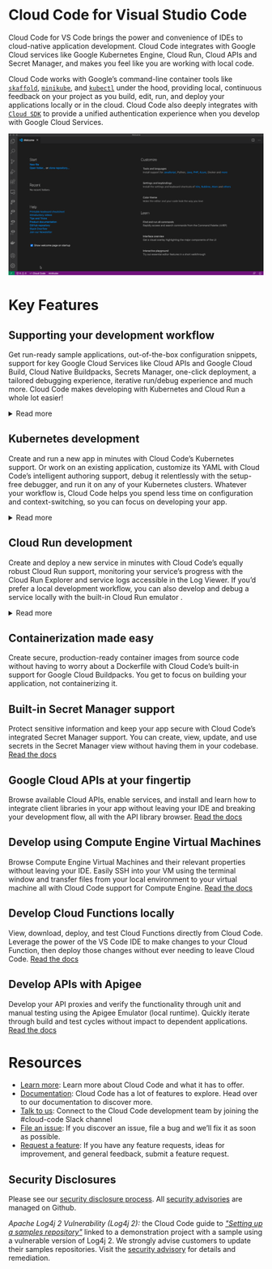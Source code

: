 # Cloud Code for Visual Studio Code

Cloud Code for VS Code brings the power and convenience of IDEs to cloud-native application development. Cloud Code integrates with Google Cloud services like Google
Kubernetes Engine, Cloud Run, Cloud APIs and Secret Manager, and makes you feel like you are working with local code.

Cloud Code works with Google’s command-line container tools like [`skaffold`](https://skaffold.dev/), [`minikube`](https://minikube.sigs.k8s.io/docs/), and
[`kubectl`](https://kubernetes.io/docs/tasks/tools/install-kubectl/) under the hood, providing local, continuous feedback on your project as you build, edit, run,
and deploy your applications locally or in the cloud. Cloud Code also deeply integrates with [`Cloud SDK`](https://cloud.google.com/sdk) to provide a
unified authentication experience when you develop with Google Cloud Services.

![E2E workflow](https://github.com/GoogleCloudPlatform/cloud-code-vscode/raw/master/images/cloud-code-quick-deploy.gif)

# Key Features

## Supporting your development workflow

Get run-ready sample applications, out-of-the-box configuration snippets, support for key Google Cloud Services like Cloud APIs and Google Cloud Build,
Cloud Native Buildpacks, Secrets Manager, one-click deployment, a tailored debugging experience, iterative run/debug experience and much more. Cloud Code makes
developing with Kubernetes and Cloud Run a whole lot easier!

<details>
  <summary>Read more</summary>

### Highlights

- Pick your preferred language with Cloud Code’s support for Go, Java, Node.js, Python, and .NET Core app development.
- Get straight to developing with Cloud Code’s simplified authentication workflow that uses your Google Cloud credentials.
- Monitor your app with streaming logs and customize the output with additional filters to produce results that are meaningful to you.

</details>

## Kubernetes development

Create and run a new app in minutes with Cloud Code’s Kubernetes support. Or work on an existing application, customize its YAML with Cloud Code’s intelligent
authoring support, debug it relentlessly with the setup-free debugger, and run it on any of your Kubernetes clusters. Whatever your workflow is, Cloud Code helps
you spend less time on configuration and context-switching, so you can focus on developing your app.

<details>
  <summary>Read more</summary>

### Highlights

- Get started with built-in ready-to-run starter Kubernetes apps for your favorite languages and frameworks.
    [Read the docs](https://cloud.google.com/code/docs/vscode/creating-an-application)
- Maintain an efficient development workflow with Cloud Code’s rapid edit, package, and deploy to cluster loop; see your edits reflected in your app in real-time!
    [Read the docs](https://cloud.google.com/code/docs/vscode/running-an-application)
- Browse and manage your  Kubernetes resources from within your IDE with the Kubernetes Explorer. Just right-click and select an available action for your resource,
    no complex CLI commands necessary. [Read the docs](https://cloud.google.com/code/docs/vscode/using-the-kubernetes-explorer)
- Create a remote Kubernetes cluster with Google Kubernetes Engine, EKS, or AKS, or work with a local cluster, either the integrated minikube cluster or a Docker
    Desktop local cluster, to run your app. [Read the docs](https://cloud.google.com/code/docs/vscode/adding-a-cluster)
- Set breakpoints, inspect variables, and perform other debugging tasks with integrated debugging support and without having to manually set up configuration.
    [Read the docs](https://cloud.google.com/code/docs/vscode/debug)
- Make easy work of setting up and customizing Kubernetes configuration files with Cloud Code’s YAML authoring assistance with out-of-the-box solutions for common
    schema, support for Custom Resources (CRDs) like Istio and Knative, smart completions, syntax coloring, documentation on hover, and linting support.
    [Read the docs](https://cloud.google.com/code/docs/vscode/yaml-editing)

</details>

## Cloud Run development

Create and deploy a new service in minutes with Cloud Code’s equally robust Cloud Run support, monitoring your service’s progress with the Cloud Run Explorer and service
logs accessible in the Log Viewer. If you’d prefer a local development workflow, you can also develop and debug a service locally with the built-in Cloud Run emulator .

<details>
  <summary>Read more</summary>

### Highlights

- Deploy a service to Cloud Run, customizing your deployment platform and build settings along the way, from within your IDE.
    [Read the docs](https://cloud.google.com/code/docs/vscode/deploying-a-cloud-run-app)
- Locally debug your service via the Cloud Run emulator and perform tasks you normally do when debugging local code as you develop your app. With Cloud Code’s fast
    iterative development, you can automatically redeploy changes to the emulator as you make them.
    [Read the docs](https://cloud.google.com/code/docs/vscode/debugging-a-cloud-run-app)
- Monitor the status of your Cloud Run services as well as their revisions and essential properties with the Cloud Run Explorer.
    [Read the docs](https://cloud.google.com/code/docs/vscode/cloud-run-explorer)

</details>

## Containerization made easy

Create secure, production-ready container images from source code without having to worry about a Dockerfile with Cloud Code’s built-in support for
Google Cloud Buildpacks. You get to focus on building your application, not containerizing it.

## Built-in Secret Manager support

Protect sensitive information and keep your app secure with Cloud Code’s integrated Secret Manager support. You can create, view, update, and use secrets in the
Secret Manager view without having them in your codebase. [Read the docs](https://cloud.google.com/code/docs/vscode/secret-manager)

## Google Cloud APIs at your fingertip

Browse available Cloud APIs, enable services, and install and learn how to integrate client libraries in your app without leaving your IDE and breaking your development
flow, all with the API library browser. [Read the docs](https://cloud.google.com/code/docs/vscode/client-libraries)

## Develop using Compute Engine Virtual Machines

Browse Compute Engine Virtual Machines and their relevant properties without leaving your IDE.  Easily SSH into your VM using the terminal window and transfer files
from your local environment to your virtual machine all with Cloud Code support for Compute Engine. [Read the docs](https://cloud.google.com/code/docs/vscode/manage-vms)

## Develop Cloud Functions locally

View, download, deploy, and test Cloud Functions directly from Cloud Code. Leverage the power of the VS Code IDE to make changes to your Cloud Function, then deploy those changes
without ever needing to leave Cloud Code. [Read the docs](https://cloud.google.com/code/docs/vscode/create-deploy-function)

## Develop APIs with Apigee

Develop your API proxies and verify the functionality through unit and manual testing using the Apigee Emulator (local runtime). Quickly iterate
through build and test cycles without impact to dependent applications.
[Read the docs](https://cloud.google.com/apigee/docs/api-platform/local-development/overview)

# Resources

- [Learn more](https://cloud.google.com/code): Learn more about Cloud Code and what it has to offer.
- [Documentation](https://cloud.google.com/code/docs/vscode): Cloud Code has a lot of features to explore. Head over to our documentation to discover more.
- [Talk to us](https://join.slack.com/t/googlecloud-community/shared_invite/zt-erdf4ity-8ZMUQ18DYV~5hkbZ~gCswg): Connect to the Cloud Code development team by joining
  the #cloud-code Slack channel
- [File an issue](https://github.com/GoogleCloudPlatform/cloud-code-vscode/issues/new?assignees=&labels=&template=bug_report.md&title=): If you discover an issue, file a
  bug and we’ll fix it as soon as possible.
- [Request a feature](https://github.com/GoogleCloudPlatform/cloud-code-vscode/issues/new?assignees=&labels=enhancement&template=feature_request.md&title=): If you have
  any feature requests, ideas for improvement, and general feedback, submit a feature request.

## Security Disclosures

Please see our [security disclosure process](SECURITY.md).  All [security advisories](https://github.com/GoogleCloudPlatform/cloud-code-vscode/security/advisories) are managed on Github.

*Apache Log4j 2 Vulnerability (Log4j 2):* the Cloud Code guide to [*"Setting up a samples repository"*](https://cloud.google.com/code/docs/vscode/set-up-sample-repo) linked to a demonstration project with a sample using a vulnerable version of Log4j 2. We strongly advise customers to update their samples repositories. Visit the [security advisory](https://github.com/GoogleCloudPlatform/cloud-code-vscode/security/advisories/GHSA-3ghm-xvvq-qqh6) for details and remediation.
